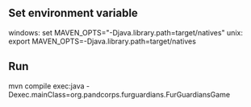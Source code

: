 ## Set environment variable
windows: set MAVEN_OPTS="-Djava.library.path=target/natives"
unix: export MAVEN_OPTS=-Djava.library.path=target/natives

## Run
mvn compile exec:java -Dexec.mainClass=org.pandcorps.furguardians.FurGuardiansGame

